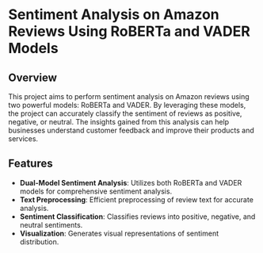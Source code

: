 # Sentiment Analysis on Amazon Reviews Using RoBERTa and VADER Models

## Overview

This project aims to perform sentiment analysis on Amazon reviews using two powerful models: RoBERTa and VADER. By leveraging these models, the project can accurately classify the sentiment of reviews as positive, negative, or neutral. The insights gained from this analysis can help businesses understand customer feedback and improve their products and services.

## Features

- **Dual-Model Sentiment Analysis**: Utilizes both RoBERTa and VADER models for comprehensive sentiment analysis.
- **Text Preprocessing**: Efficient preprocessing of review text for accurate analysis.
- **Sentiment Classification**: Classifies reviews into positive, negative, and neutral sentiments.
- **Visualization**: Generates visual representations of sentiment distribution.

